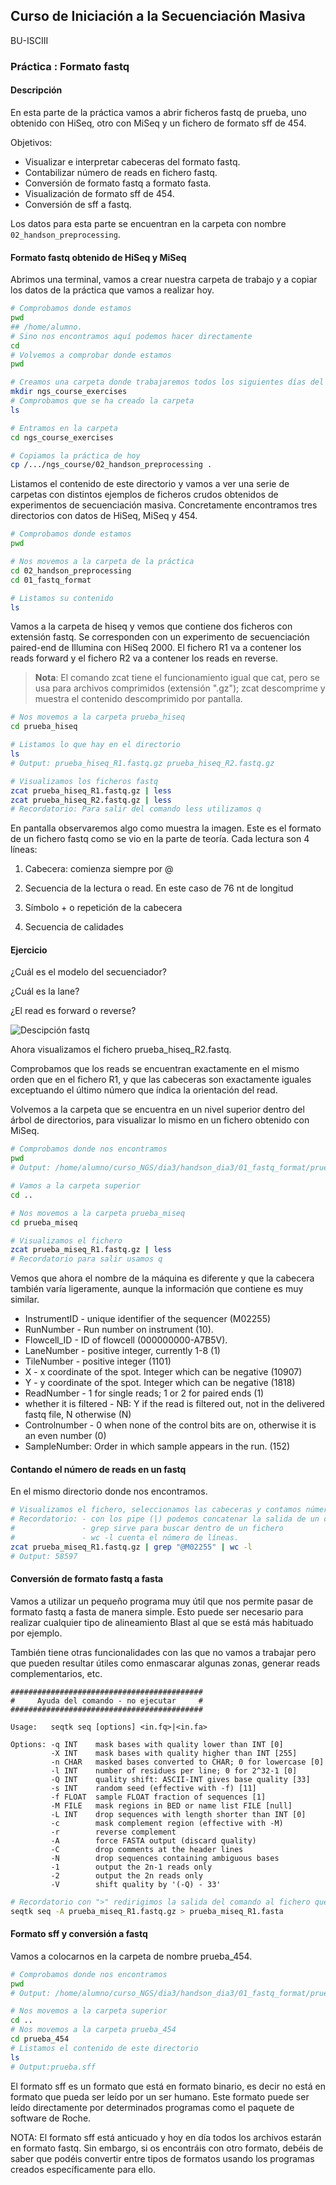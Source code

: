 ## Curso de Iniciación a la Secuenciación Masiva
BU-ISCIII

### Práctica : Formato fastq

#### Descripción
En esta parte de la práctica vamos a abrir ficheros fastq de prueba, uno obtenido con HiSeq, otro con MiSeq y un fichero de formato sff de 454.

Objetivos:

* Visualizar e interpretar cabeceras del formato fastq.
* Contabilizar número de reads en fichero fastq.
* Conversión de formato fastq a formato fasta.
* Visualización de formato sff de 454.
* Conversión de sff a fastq.

Los datos para esta parte se encuentran en la carpeta con nombre `02_handson_preprocessing`.

#### Formato fastq obtenido de HiSeq y MiSeq
Abrimos una terminal, vamos a crear nuestra carpeta de trabajo y a copiar los datos de la práctica que vamos a realizar hoy.
```bash
# Comprobamos donde estamos
pwd
## /home/alumno. 
# Sino nos encontramos aquí podemos hacer directamente
cd
# Volvemos a comprobar donde estamos
pwd

# Creamos una carpeta donde trabajaremos todos los siguientes días del curso
mkdir ngs_course_exercises
# Comprobamos que se ha creado la carpeta
ls

# Entramos en la carpeta
cd ngs_course_exercises

# Copiamos la práctica de hoy
cp /.../ngs_course/02_handson_preprocessing .

```

Listamos el contenido de este directorio y vamos a ver una serie de carpetas con distintos ejemplos de ficheros crudos obtenidos de experimentos de secuenciación masiva. Concretamente encontramos tres directorios con datos de HiSeq, MiSeq y 454.

```bash
# Comprobamos donde estamos
pwd

# Nos movemos a la carpeta de la práctica
cd 02_handson_preprocessing
cd 01_fastq_format

# Listamos su contenido
ls
```

Vamos a la carpeta de hiseq y vemos que contiene dos ficheros con extensión fastq. Se corresponden con un experimento de secuenciación paired-end de Illumina con HiSeq 2000. El fichero R1 va a contener los reads forward y el fichero R2 va a contener
los reads en reverse.
>**Nota**: El comando zcat tiene el funcionamiento igual que cat, pero se usa para archivos comprimidos (extensión ".gz"); zcat descomprime y  muestra el contenido descomprimido por pantalla.

```bash
# Nos movemos a la carpeta prueba_hiseq
cd prueba_hiseq

# Listamos lo que hay en el directorio
ls
# Output: prueba_hiseq_R1.fastq.gz prueba_hiseq_R2.fastq.gz

# Visualizamos los ficheros fastq
zcat prueba_hiseq_R1.fastq.gz | less
zcat prueba_hiseq_R2.fastq.gz | less
# Recordatorio: Para salir del comando less utilizamos q
```

En pantalla observaremos algo como muestra la imagen. Este es el formato de un fichero fastq como se vio en la parte de teoría. Cada lectura son 4 líneas:

1) Cabecera: comienza siempre por @


2) Secuencia de la lectura o read. En este caso de 76 nt de longitud


3) Símbolo + o repetición de la cabecera


4) Secuencia de calidades

#### Ejercicio
¿Cuál es el modelo del secuenciador?

¿Cuál es la lane?

¿El read es forward o reverse?

![Descipción fastq](img/fastq_description.png)

Ahora visualizamos el fichero prueba_hiseq_R2.fastq.

Comprobamos que los reads se encuentran exactamente en el mismo orden que en el fichero R1, y que las cabeceras son exactamente iguales exceptuando el último número que índica la orientación del read.

Volvemos a la carpeta que se encuentra en un nivel superior dentro del árbol de directorios, para visualizar lo mismo en un fichero obtenido con MiSeq.

```bash
# Comprobamos donde nos encontramos
pwd
# Output: /home/alumno/curso_NGS/dia3/handson_dia3/01_fastq_format/prueba_hiseq

# Vamos a la carpeta superior
cd ..

# Nos movemos a la carpeta prueba_miseq
cd prueba_miseq

# Visualizamos el fichero
zcat prueba_miseq_R1.fastq.gz | less
# Recordatorio para salir usamos q
```

Vemos que ahora el nombre de la máquina es diferente y que la cabecera también varía ligeramente, aunque la información que contiene es muy similar.

* InstrumentID - unique identifier of the sequencer (M02255)
* RunNumber - Run number on instrument (10).
* Flowcell_ID - ID of flowcell (000000000-A7B5V).
* LaneNumber - positive integer, currently 1-8 (1)
* TileNumber - positive integer (1101)
* X - x coordinate of the spot. Integer which can be negative (10907)
* Y - y coordinate of the spot. Integer which can be negative (1818)
* ReadNumber - 1 for single reads; 1 or 2 for paired ends (1)
* whether it is filtered - NB: Y if the read is filtered out, not in the delivered fastq file, N otherwise (N)
* Controlnumber - 0 when none of the control bits are on, otherwise it is an even number (0)
* SampleNumber: Order in which sample appears in the run. (152)

#### Contando el número de reads en un fastq

En el mismo directorio donde nos encontramos.

```bash
# Visualizamos el fichero, seleccionamos las cabeceras y contamos número de lecturas.
# Recordatorio: - con los pipe (|) podemos concatenar la salida de un comando y la entrada del siguiente.
#               - grep sirve para buscar dentro de un fichero
#               - wc -l cuenta el número de líneas.
zcat prueba_miseq_R1.fastq.gz | grep "@M02255" | wc -l
# Output: 58597
```

#### Conversión de formato fastq a fasta

Vamos a utilizar un pequeño programa muy útil que nos permite pasar de formato fastq a fasta de manera simple. Esto puede ser necesario para realizar cualquier tipo de alineamiento Blast al que se está más habituado por ejemplo.

También tiene otras funcionalidades con las que no vamos a trabajar pero que pueden resultar útiles como enmascarar algunas zonas, generar reads complementarios, etc.

```
###########################################
#     Ayuda del comando - no ejecutar     #
###########################################

Usage:   seqtk seq [options] <in.fq>|<in.fa>

Options: -q INT    mask bases with quality lower than INT [0]
         -X INT    mask bases with quality higher than INT [255]
         -n CHAR   masked bases converted to CHAR; 0 for lowercase [0]
         -l INT    number of residues per line; 0 for 2^32-1 [0]
         -Q INT    quality shift: ASCII-INT gives base quality [33]
         -s INT    random seed (effective with -f) [11]
         -f FLOAT  sample FLOAT fraction of sequences [1]
         -M FILE   mask regions in BED or name list FILE [null]
         -L INT    drop sequences with length shorter than INT [0]
         -c        mask complement region (effective with -M)
         -r        reverse complement
         -A        force FASTA output (discard quality)
         -C        drop comments at the header lines
         -N        drop sequences containing ambiguous bases
         -1        output the 2n-1 reads only
         -2        output the 2n reads only
         -V        shift quality by '(-Q) - 33'
```

```bash
# Recordatorio con ">" redirigimos la salida del comando al fichero que nosotros queramos.
seqtk seq -A prueba_miseq_R1.fastq.gz > prueba_miseq_R1.fasta
```

#### Formato sff y conversión a fastq

Vamos a colocarnos en la carpeta de nombre prueba_454.

```bash
# Comprobamos donde nos encontramos
pwd
# Output: /home/alumno/curso_NGS/dia3/handson_dia3/01_fastq_format/prueba_miseq

# Nos movemos a la carpeta superior
cd ..
# Nos movemos a la carpeta prueba_454
cd prueba_454
# Listamos el contenido de este directorio
ls
# Output:prueba.sff
```

El formato sff es un formato que está en formato binario, es decir no está en formato que pueda ser leído por un ser humano. Este formato puede ser leído directamente por determinados programas como el paquete de software de Roche.

NOTA: El formato sff está anticuado y hoy en día todos los archivos estarán en formato fastq. Sin embargo, si os encontráis con otro formato, debéis de saber que podéis convertir entre tipos de formatos usando los programas creados específicamente para ello.
